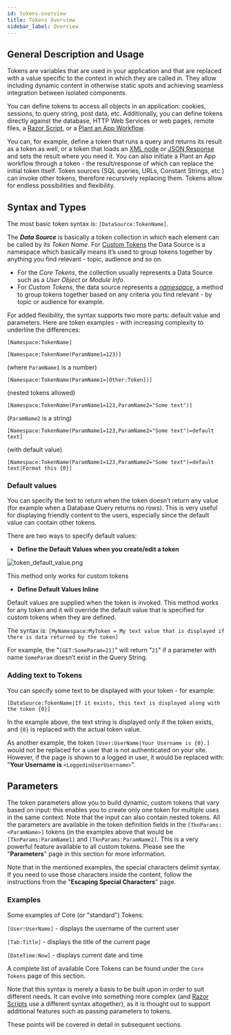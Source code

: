 ```yaml
---
id: tokens-overview
title: Tokens Overview
sidebar_label: Overview
---
```


## General Description and Usage

Tokens are variables that are used in your application and that are replaced with a value specific to the context in which they are called in. They allow including dynamic content in otherwise static spots and achieving seamless integration between isolated components. 

You can define tokens to access all objects in an application: cookies, sessions, to query string, post data, etc. Additionally, you can define tokens directly against the database, HTTP Web Services or web pages, remote files, a <a href="https://learn.microsoft.com/en-us/aspnet/web-pages/overview/getting-started/introducing-razor-syntax-c" target="_blank">Razor Script</a>, or a <a href="https://learn.plantanapp.com/docs/next/workflows/wf-overview" target="_blank">Plant an App Workflow</a>. 

You can, for example, define a token that runs a query and returns its result as a token as well, or a token that loads an <a href="https://learn.microsoft.com/en-us/dotnet/standard/data/xml/types-of-xml-nodes" target="_blank">XML node</a> or <a href="https://jsonapi.org/" target="_blank">JSON Response</a> and sets the result where you need it. You can also initiate a Plant an App workflow through a token - the result/response of which can replace the initial token itself. Token sources (SQL queries, URLs, Constant Strings, etc.) can invoke other tokens, therefore recursively replacing them. Tokens allow for endless possibilities and flexibility. 

## Syntax and Types

The most basic token syntax is: `[DataSource:TokenName]`. 

The ***Data Source*** is basically a token collection in which each element can be called by its *Token Name*. For <a href="https://learn.plantanapp.com/docs/tokens/custom-tokens-and-namespaces#custom-tokens" target="_blank">Custom Tokens</a> the Data Source is a namespace which basically means it’s used to group tokens together by anything you find relevant - topic, audience and so on.

- For the *Core Tokens*, the collection usually represents a Data Source such as a *User Object* or *Module Info*. 
- For *Custom Tokens*, the data source represents a <a href="https://en.wikipedia.org/wiki/Namespace" target="_blank">*namespace*</a>, a method to group tokens together based on any criteria you find relevant - by topic or audience for example.

For added flexibility, the syntax supports two more parts: default value and parameters. Here are token examples - with increasing complexity to underline the differences:

    [Namespace:TokenName]

    [Namespace:TokenName(ParamName1=123)]

(where `ParamName1` is a number)

    [Namespace:TokenName(ParamName1=[Other:Token])]

(nested tokens allowed)

    [Namespace:TokenName(ParamName1=123,ParamName2="Some text")]

(`ParamName2` is a string)

    [Namespace:TokenName(ParamName1=123,ParamName2="Some text")=default text]

(with default value)

    [Namespace:TokenName(ParamName1=123,ParamName2="Some text")=default text|Format this {0}]

### Default values 

You can specify the text to return when the token doesn’t return any value (for example when a Database Query returns no rows). This is very useful for displaying friendly content to the users, especially since the default value can contain other tokens.

There are two ways to specify default values:

- **Define the Default Values when you create/edit a token**

<img src="/img/token_default_value.png" alt="token_default_value.png" ></img>

This method only works for custom tokens

- **Define Default Values Inline**

Default values are supplied when the token is invoked. This method works for any token and it will override the default value that is specified for custom tokens when they are defined.

The syntax is: `[MyNamespace:MyToken = My text value that is displayed if there is data returned by the token]`

For example, the "`[GET:SomeParam=21]`" will return "`21`" if a parameter with name `SomeParam` doesn’t exist in the Query String.

### Adding text to Tokens

You can specify some text to be displayed with your token - for example: 

    [DataSource:TokenName|If it exists, this text is displayed along with the token {0}]

In the example above, the text string is displayed only if the token exists, and `{0}` is replaced with the actual token value.

As another example, the token `[User:UserName|Your Username is {0}.]` would not be replaced for a user that is not authenticated on your site. However, if the page is shown to a logged in user, it would be replaced with: "**Your Username is** `<LoggedinUserUsername>`".

## Parameters 

The token parameters allow you to build dynamic, custom tokens that vary based on input: this enables you to create only one token for multiple uses in the same context. Note that the input can also contain nested tokens. All the parameters are available in the token definition fields in the `[TknParams:<ParamName>]` tokens (in the examples above that would be `[TknParams:ParamName1]` and `[TknParams:ParamName2]`. This is a very powerful feature available to all custom tokens. Please see the "**Parameters**" page in this section for more information.

Note that in the mentioned examples, the special characters delimit syntax. If you need to use those characters inside the content, follow the instructions from the "**Escaping Special Characters**" page.


### Examples

Some examples of Core (or "standard") Tokens:

`[User:UserName]` - displays the username of the current user

`[Tab:Title]` - displays the title of the current page

`[DateTime:Now]` - displays current date and time

A complete list of available Core Tokens can be found under the `Core Tokens` page of this section.

Note that this syntax is merely a basis to be built upon in order to suit different needs. It can evolve into something more complex (and <a href="https://learn.microsoft.com/en-us/aspnet/core/mvc/views/razor?view=aspnetcore-6.0" target="_blank">Razor Scripts</a> use a different syntax altogether), as it  is thought out to support additional features such as passing parameters to tokens.

These points will be covered in detail in subsequent sections.